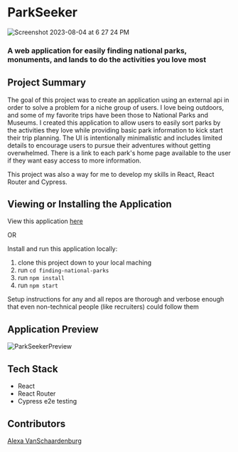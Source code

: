 # ParkSeeker
![Screenshot 2023-08-04 at 6 27 24 PM](https://github.com/AlexaVanSchaardenburg/finding-national-parks/assets/125763236/c26d1edc-fc14-45b7-8654-58adf19470de)
### A web application for easily finding national parks, monuments, and lands to do the activities you love most 

## Project Summary
The goal of this project was to create an application using an external api in order to solve a problem for a niche group of users. I love being outdoors, and some of my favorite trips have been those to National Parks and Museums. I created this application to allow users to easily sort parks by the activities they love while providing basic park information to kick start their trip planning. The UI is intentionally minimalistic and includes limited details to encourage users to pursue their adventures without getting overwhelmed. There is a link to each park's home page available to the user if they want easy access to more information.

This project was also a way for me to develop my skills in React, React Router and Cypress.

## Viewing or Installing the Application
View this application [here](https://finding-national-parks.vercel.app/)

OR

Install and run this application locally:
1. clone this project down to your local maching
2. run `cd finding-national-parks`
3. run `npm install`
4. run `npm start`

Setup instructions for any and all repos are thorough and verbose enough that even non-technical people (like recruiters) could follow them

## Application Preview
![ParkSeekerPreview](https://github.com/AlexaVanSchaardenburg/finding-national-parks/assets/125763236/158674d2-0210-4000-bc8d-5fc323a20cd4)

## Tech Stack
- React
- React Router
- Cypress e2e testing

## Contributors
[Alexa VanSchaardenburg](https://github.com/AlexaVanSchaardenburg)


